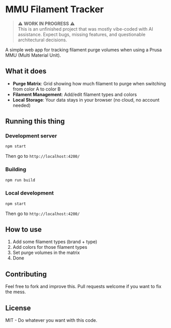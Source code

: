 
# MMU Filament Tracker

> ⚠️ **WORK IN PROGRESS** ⚠️  
> This is an unfinished project that was mostly vibe-coded with AI assistance. Expect bugs, missing features, and questionable architectural decisions.

A simple web app for tracking filament purge volumes when using a Prusa MMU (Multi Material Unit).

## What it does

- **Purge Matrix**: Grid showing how much filament to purge when switching from color A to color B
- **Filament Management**: Add/edit filament types and colors
- **Local Storage**: Your data stays in your browser (no cloud, no account needed)

## Running this thing

### Development server
```bash
npm start
```
Then go to `http://localhost:4200/`


### Building
```bash
npm run build
```

### Local development
```bash
npm start
```
Then go to `http://localhost:4200/`

## How to use

1. Add some filament types (brand + type)
2. Add colors for those filament types  
3. Set purge volumes in the matrix
4. Done

## Contributing

Feel free to fork and improve this. Pull requests welcome if you want to fix the mess.

## License

MIT - Do whatever you want with this code.
